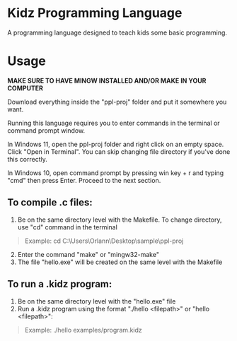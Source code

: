 # Kidz Programming Language
A programming language designed to teach kids some basic programming.

# Usage
**MAKE SURE TO HAVE MINGW INSTALLED AND/OR MAKE IN YOUR COMPUTER**

Download everything inside the "ppl-proj" folder and put it somewhere you want.

Running this language requires you to enter commands in the terminal or command prompt window. 

In Windows 11, open the ppl-proj folder and right click on an empty space. Click "Open in Terminal".
You can skip changing file directory if you've done this correctly.

In Windows 10, open command prompt by pressing win key + r and typing "cmd" then press Enter. Proceed to the next section.

## To compile .c files:
1. Be on the same directory level with the Makefile. To change directory, use "cd" command in the terminal
>Example: cd C:\Users\Orlann\Desktop\sample\ppl-proj
2. Enter the command "make" or "mingw32-make"
3. The file "hello.exe" will be created on the same level with the Makefile

## To run a .kidz program:
1. Be on the same directory level with the "hello.exe" file
2. Run a .kidz program using the format "./hello \<filepath\>" or "hello \<filepath\>":
>Example: ./hello examples/program.kidz

